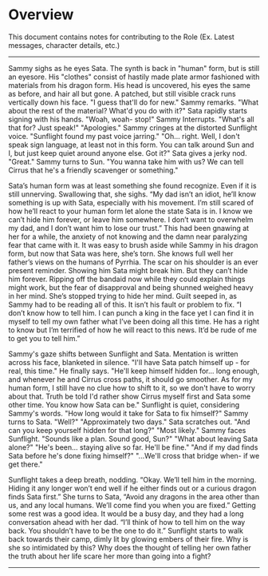 # Overview
This document contains notes for contributing to the Role (Ex. Latest messages, character details, etc.)
***
Sammy sighs as he eyes Sata. The synth is back in "human" form, but is still an eyesore. His "clothes" consist of hastily made plate armor fashioned with materials from his dragon form. His head is uncovered, his eyes the same as before, and hair all but gone. A patched, but still visible crack runs vertically down his face.
"I guess that'll do for new." Sammy remarks. "What about the rest of the material? What'd you do with it?"
Sata rapidly starts signing with his hands.
"Woah, woah- stop!" Sammy Interrupts. "What's all that for? Just speak!"
"Apologies." Sammy cringes at the distorted Sunflight voice. "Sunflight found my past voice jarring."
"Oh... right. Well, I don't speak sign language, at least not in this form. You can talk around Sun and I, but just keep quiet around anyone else. Got it?"
Sata gives a jerky nod.
"Great." Sammy turns to Sun. "You wanna take him with us? We can tell Cirrus that he's a friendly scavenger or something."

Sata’s human form was at least something she found recognize. Even if it is still unnerving. Swallowing that, she sighs. 
“My dad isn’t an idiot, he’ll know something is up with Sata, especially with his movement. I’m still scared of how he’ll react to your human form let alone the state Sata is in. I know we can’t hide him forever, or leave him somewhere. I don’t want to overwhelm my dad, and I don’t want him to lose our trust.” This had been gnawing at her for a while, the anxiety of not knowing and the damn near paralyzing fear that came with it. It was easy to brush aside while Sammy in his dragon form, but now that Sata was here, she’s torn. She knows full well her father’s views on the humans of Pyrrhia. The scar on his shoulder is an ever present reminder. Showing him Sata might break him. But they can’t hide him forever. Ripping off the bandaid now while they could explain things might work, but the fear of disapproval and being shunned weighed heavy in her mind. She’s stopped trying to hide her mind. Guilt seeped in, as Sammy had to be reading all of this. It isn’t his fault or problem to fix.
“I don’t know how to tell him. I can punch a king in the face yet I can find it in myself to tell my own father what I’ve been doing all this time. He has a right to know but I’m terrified of how he will react to this news. It’d be rude of me to get you to tell him.”

Sammy's gaze shifts between Sunflight and Sata. Mentation is written across his face, blanketed in silence. "I'll have Sata patch himself up - for real, this time." He finally says. "He'll keep himself hidden for... long enough, and whenever he and Cirrus cross paths, it should go smoother. As for my human form, I still have no clue how to shift to it, so we don't have to worry about that. Truth be told I'd rather show Cirrus myself first and Sata some other time. You know how Sata can be."
Sunflight is quiet, considering Sammy's words.
"How long would it take for Sata to fix himself?"
Sammy turns to Sata. 
"Well?"
"Approximately two days." Sata scratches out.
"And can you keep yourself hidden for that long?"
"Most likely."
Sammy faces Sunflight.
"Sounds like a plan. Sound good, Sun?"
"What about leaving Sata alone?"
"He's been... staying alive so far. He'll be fine."
"And if my dad finds Sata before he's done fixing himself?"
"...We'll cross that bridge when- if we get there."

Sunflight takes a deep breath, nodding. 
“Okay. We’ll tell him in the morning. Hiding it any longer won’t end well if he either finds out or a curious dragon finds Sata first.” She turns to Sata, “Avoid any dragons in the area other than us, and any local humans. We’ll come find you when you are fixed.”
Getting some rest was a good idea. It would be a busy day, and they had a long conversation ahead with her dad. 
“I’ll think of how to tell him on the way back. You shouldn’t have to be the one to do it.” Sunflight starts to walk back towards their camp, dimly lit by glowing embers of their fire. Why is she so intimidated by this? Why does the thought of telling her own father the truth about her life scare her more than going into a fight?
***